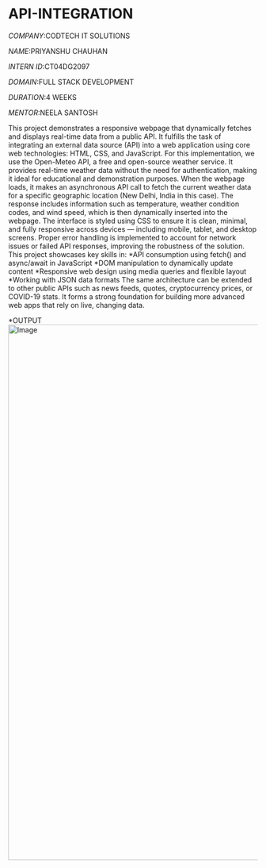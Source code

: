 # API-INTEGRATION

*COMPANY*:CODTECH IT SOLUTIONS

*NAME*:PRIYANSHU CHAUHAN

*INTERN ID*:CT04DG2097

*DOMAIN*:FULL STACK DEVELOPMENT

*DURATION*:4 WEEKS

*MENTOR*:NEELA SANTOSH


This project demonstrates a responsive webpage that dynamically fetches and displays real-time data from a public API. It fulfills the task of integrating an external data source (API) into a web application using core web technologies: HTML, CSS, and JavaScript.
For this implementation, we use the Open-Meteo API, a free and open-source weather service. It provides real-time weather data without the need for authentication, making it ideal for educational and demonstration purposes.
When the webpage loads, it makes an asynchronous API call to fetch the current weather data for a specific geographic location (New Delhi, India in this case). The response includes information such as temperature, weather condition codes, and wind speed, which is then dynamically inserted into the webpage.
The interface is styled using CSS to ensure it is clean, minimal, and fully responsive across devices — including mobile, tablet, and desktop screens. Proper error handling is implemented to account for network issues or failed API responses, improving the robustness of the solution.
This project showcases key skills in:
*API consumption using fetch() and async/await in JavaScript
*DOM manipulation to dynamically update content
*Responsive web design using media queries and flexible layout
*Working with JSON data formats
The same architecture can be extended to other public APIs such as news feeds, quotes, cryptocurrency prices, or COVID-19 stats. It forms a strong foundation for building more advanced web apps that rely on live, changing data.

*OUTPUT
<img width="1920" height="1080" alt="Image" src="https://github.com/user-attachments/assets/9db38203-f433-477e-b9d1-3e20ca0313f2" />
